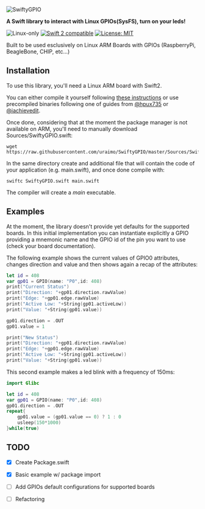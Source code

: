 ![SwiftyGPIO](https://github.com/uraimo/SwiftyGPIO/raw/master/logo.png)

**A Swift library to interact with Linux GPIOs(SysFS), turn on your leds!**

<p>
<img src="https://img.shields.io/badge/os-linux-green.svg?style=flat" alt="Linux-only" />
<a href="https://developer.apple.com/swift"><img src="https://img.shields.io/badge/swift2-compatible-4BC51D.svg?style=flat" alt="Swift 2 compatible" /></a>
<a href="https://raw.githubusercontent.com/uraimo/SwiftyGPIO/master/LICENSE"><img src="http://img.shields.io/badge/license-MIT-blue.svg?style=flat" alt="License: MIT" /></a>
</p>


Built to be used esclusively on Linux ARM Boards with GPIOs (RaspberryPi, BeagleBone, CHIP, etc...)
                     
## Installation

To use this library, you'll need a Linux ARM board with Swift2.

You can either compile it yourself following [these instructions](http://www.housedillon.com/?p=2267) or use precompiled binaries following one of guides from [@hpux735](http://www.housedillon.com/?p=2293) or [@iachievedit](http://dev.iachieved.it/iachievedit/open-source-swift-on-raspberry-pi-2/).

Once done, considering that at the moment the package manager is not available on ARM, you'll need to manually download Sources/SwiftyGPIO.swift: 

    wget https://raw.githubusercontent.com/uraimo/SwiftyGPIO/master/Sources/SwiftyGPIO.swift

In the same directory create and additional file that will contain the code of your application (e.g. main.swift), and once done compile with:

    swiftc SwiftyGPIO.swift main.swift

The compiler will create a *main* executable.

## Examples

At the moment, the library doesn't provide yet defaults for the supported boards.
In this initial implementation you can instantiate explicitly a GPIO providing a mnemonic name and the GPIO id of the pin you want to use (check your board documentation).

The following example shows the current values of GPIO0 attributes, changes direction and value and then shows again a recap of the attributes:

```Swift
let id = 408
var gp01 = GPIO(name: "P0",id: 408)
print("Current Status")
print("Direction: "+gp01.direction.rawValue)
print("Edge: "+gp01.edge.rawValue)
print("Active Low: "+String(gp01.activeLow))
print("Value: "+String(gp01.value))

gp01.direction = .OUT
gp01.value = 1

print("New Status")
print("Direction: "+gp01.direction.rawValue)
print("Edge: "+gp01.edge.rawValue)
print("Active Low: "+String(gp01.activeLow))
print("Value: "+String(gp01.value))
```

This second example makes a led blink with a frequency of 150ms:

```Swift
import Glibc

let id = 408
var gp01 = GPIO(name: "P0",id: 408)
gp01.direction = .OUT
repeat{
	gp01.value = (gp01.value == 0) ? 1 : 0
	usleep(150*1000)
}while(true) 
```

## TODO

- [x] Create Package.swift
- [x] Basic example w/ package import
- [ ] Add GPIOs default configurations for supported boards
- [ ] Refactoring

